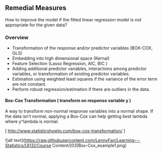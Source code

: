 ## Remedial Measures

How to improve the model if the fitted linear regression model is not appropriate for the given data?

### Overview 

- Transformation of the response and/or predictor variables (BOX-COX, GLS)
- Embedding into high dimensional space (Kernal)
- Feature Selection (Lasso Regression, AIC, BIC )
- Adding additional predictor variables, interactions among predictor variables, or transformation of existing predictor variables.
- Estimation using weighted least squares if the variance of the error term are not constant.
- Perform robust regression/estimation if there are outliers in the data.

#### Box-Cox Transformation ( transform on response variable y )

A way to transform non-normal response variables into a normal shape. If the data isn’t normal, applying a Box-Cox can help getting best lambda where y^lambda is normal. 

[ http://www.statisticshowto.com/box-cox-transformation/ ]

![alt text](https://raw.githubusercontent.com/LennyFan/Learning---Statistics/[413]/Course Content/[03]Box-Cox_example1.png)
